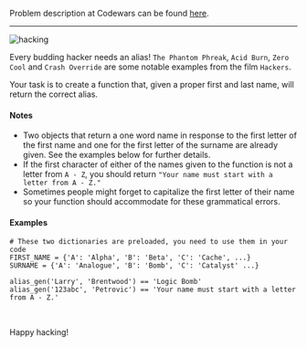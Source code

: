 Problem description at Codewars can be found
[here](https://www.codewars.com/kata/578c1e2edaa01a9a02000b7f/train/python).

-------------

![hacking](img/hacking.gif)
<br>

Every budding hacker needs an alias! `The Phantom Phreak`, `Acid Burn`, `Zero Cool` and `Crash
Override` are some notable examples from the film `Hackers`.

Your task is to create a function that, given a proper first and last name, will return the correct
alias.

#### Notes
* Two objects that return a one word name in response to the first letter of the first name and one
  for the first letter of the surname are already given. See the examples below for further details.
* If the first character of either of the names given to the function is not a letter from `A - Z`,
  you should return `"Your name must start with a letter from A - Z."`
* Sometimes people might forget to capitalize the first letter of their name so your function should
  accommodate for these grammatical errors.

#### Examples
```
# These two dictionaries are preloaded, you need to use them in your code
FIRST_NAME = {'A': 'Alpha', 'B': 'Beta', 'C': 'Cache', ...}
SURNAME = {'A': 'Analogue', 'B': 'Bomb', 'C': 'Catalyst' ...}

alias_gen('Larry', 'Brentwood') == 'Logic Bomb'
alias_gen('123abc', 'Petrovic') == 'Your name must start with a letter from A - Z.'
```
<br>

Happy hacking!
